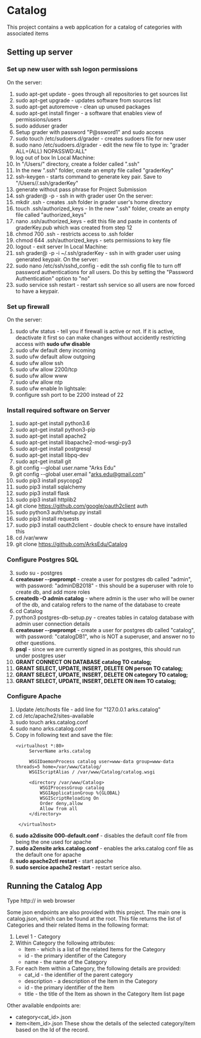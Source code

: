 # Catalog
This project contains a web application for a catalog of categories with associated items

## Setting up server
### Set up new user with ssh logon permissions
On the server:
1. sudo apt-get update - goes through all repositories to get sources list
2. sudo apt-get upgrade - updates software from sources list
3. sudo apt-get autoremove - clean up unused packages
4. sudo apt-get install finger - a software that enables view of permissions/users
5. sudo adduser grader 
6. Setup grader with password "P@ssword1" and sudo access
7. sudo touch /etc/sudoers.d/grader - creates sudoers file for new user
8. sudo nano /etc/sudoers.d/grader - edit the new file to type in: "grader ALL=(ALL) NOPASSWD:ALL"
9. log out of box
In Local Machine:
10. In "/Users/<username>" directory, create a folder called ".ssh"
11. In the new ".ssh" folder, create an empty file called "graderKey"
12. ssh-keygen - starts command to generate key pair.  Save to "/Users/<username>/.ssh/graderKey"
13. generate without pass phrase for Project Submission
14. ssh grader@<box ip address> -p <ssh port> - ssh in with grader user
On the server:
15. mkdir .ssh - creates .ssh folder in grader user's home directory
11. touch .ssh/authorized_keys - In the new ".ssh" folder, create an empty file called "authorized_keys"
12. nano .ssh/authorized_keys - edit this file and paste in contents of graderKey.pub which was created from step 12
13. chmod 700 .ssh - restricts access to .ssh folder
14. chmod 644 .ssh/authorized_keys - sets permissions to key file
15. logout - exit server
In Local Machine:
16. ssh grader@<box ip address> -p <ssh port> -i ~/.ssh/graderKey - ssh in with grader user using generated keypair.
On the server:
17. sudo nano /etc/ssh/sshd_config - edit the ssh config file to turn off password authentications for all users.  Do this by setting the "Password Authentication" option to "no"
18. sudo service ssh restart - restart ssh service so all users are now forced to have a keypair.

### Set up firewall
On the server:
1. sudo ufw status - tell you if firewall is active or not.  If it is active, deactivate it first so can make changes without accidently restricting access with **sudo ufw disable**
2. sudo ufw default deny incoming
3. sudo ufw default allow outgoing
4. sudo ufw allow ssh
5. sudo ufw allow 2200/tcp
6. sudo ufw allow www
7. sudo ufw allow ntp
8. sudo ufw enable
In lightsale:
1.  configure ssh port to be 2200 instead of 22

### Install required software on Server
1. sudo apt-get install python3.6
2. sudo apt-get install python3-pip
3. sudo apt-get install apache2
4. sudo apt-get install libapache2-mod-wsgi-py3
5. sudo apt-get install postgresql
6. sudo apt-get install libpq-dev
7. sudo apt-get install git
8. git config --global user.name "Arks Edu"
9. git config --global user.email "arks.edu@gmail.com"
10. sudo pip3 install psycopg2
11. sudo pip3 install sqlalchemy
12. sudo pip3 install flask
13. sudo pip3 install httplib2
15. git clone https://github.com/google/oauth2client auth
16. sudo python3 auth/setup.py install
17. sudo pip3 install requests
18. sudo pip3 install oauth2client - double check to ensure have installed this
14. cd /var/www
19. git clone https://github.com/ArksEdu/Catalog

### Configure Postgres SQL
3. sudo su - postgres
4. **createuser --pwprompt** - create a user for postgres db called "admin", with password: "adminDB2018" - this should be a superuser with role to create db, and add more roles
5. **createdb -O admin catalog** - where admin is the user who will be owner of the db, and catalog refers to the name of the database to create
6. cd Catalog
7. python3 postgres-db-setup.py - creates tables in catalog database with admin user connection details
8. **createuser --pwprompt** - create a user for postgres db called "catalog", with password: "catalogDB1", who is NOT a superuser, and answer no to other questions.
9. **psql** - since we are currently signed in as postgres, this should run under postgres user
10. **GRANT CONNECT ON DATABASE catalog TO catalog;** 
11. **GRANT SELECT, UPDATE, INSERT, DELETE ON person TO catalog;** 
12. **GRANT SELECT, UPDATE, INSERT, DELETE ON category TO catalog;** 
13. **GRANT SELECT, UPDATE, INSERT, DELETE ON item TO catalog;** 

### Configure Apache
1. Update /etc/hosts file - add line for "127.0.0.1 arks.catalog"
2. cd /etc/apache2/sites-available
3. sudo touch arks.catalog.conf
4. sudo nano arks.catalog.conf
5. Copy in following text and save the file:  
   ~~~~
   <virtualhost *:80>  
        ServerName arks.catalog  
    
        WSGIDaemonProcess catalog user=www-data group=www-data threads=5 home=/var/www/Catalog/  
        WSGIScriptAlias / /var/www/Catalog/catalog.wsgi  
    
        <directory /var/www/Catalog>  
            WSGIProcessGroup catalog  
            WSGIApplicationGroup %{GLOBAL}  
            WSGIScriptReloading On  
            Order deny,allow  
            Allow from all  
        </directory>  

    </virtualhost>
    ~~~~
6. **sudo a2dissite 000-default.conf** - disables the default conf file from being the one used for apache
7. **sudo a2ensite arks.catalog.conf** - enables the arks.catalog conf file as the default one for apache
8. **sudo apache2ctl restart** - start apache
9.  **sudo sercice apache2 restart** - restart serice also.

## Running the Catalog App
Type http://<server IP:port> in web browser

Some json endpoints are also provided with this project.  The main one is catalog.json, which can be found at the root.  This file returns the list of Categories and their related Items in the following format:
 1. Level 1 - Category
 2. Within Category the following attributes:
     - Item - which is a list of the related Items for the Category
     - id - the primary identifier of the Category
     - name - the name of the Category
 3. For each Item within a Category, the following details are provided:
     - cat_id - the identifier of the parent category
     - description - a description of the Item in the Category
     - id - the primary identifier of the Item
     - title - the title of the Item as shown in the Category Item list page

Other available endpoints are:
- category<cat_id>.json
- item<item_id>.json
These show the details of the selected category/item based on the Id of the record.